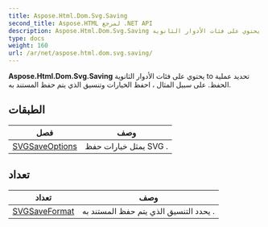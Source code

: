 ```yaml
---
title: Aspose.Html.Dom.Svg.Saving
second_title: Aspose.HTML لمرجع .NET API
description: Aspose.Html.Dom.Svg.Saving يحتوي على فئات الأدوار الثانوية to تحديد عملية الحفظ. على سبيل المثال  احفظ الخيارات وتنسيق الذي يتم حفظ المستند به.
type: docs
weight: 160
url: /ar/net/aspose.html.dom.svg.saving/
---
```

**Aspose.Html.Dom.Svg.Saving** يحتوي على فئات الأدوار الثانوية to تحديد عملية الحفظ. على سبيل المثال ، احفظ الخيارات وتنسيق الذي يتم حفظ المستند به.

## الطبقات

| فصل | وصف |
| --- | --- |
| [SVGSaveOptions](./svgsaveoptions/) | يمثل خيارات حفظ SVG . |
## تعداد

| تعداد | وصف |
| --- | --- |
| [SVGSaveFormat](./svgsaveformat/) | يحدد التنسيق الذي يتم حفظ المستند به . |


